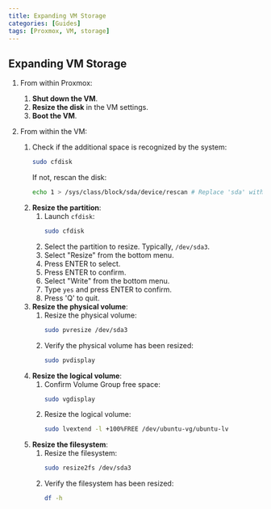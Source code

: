 ```yaml
---
title: Expanding VM Storage
categories: [Guides]
tags: [Proxmox, VM, storage]
---
```


## Expanding VM Storage

1. From within Proxmox:
   1. **Shut down the VM**.
   2. **Resize the disk** in the VM settings.
   3. **Boot the VM**.

2. From within the VM:
   1. Check if the additional space is recognized by the system:
       ```bash
       sudo cfdisk
       ```
       If not, rescan the disk:
       ```bash
       echo 1 > /sys/class/block/sda/device/rescan # Replace 'sda' with the appropriate disk
       ```
   2. **Resize the partition**:
       1. Launch `cfdisk`:
           ```bash
           sudo cfdisk
           ```
       2. Select the partition to resize. Typically, `/dev/sda3`.
       3. Select "Resize" from the bottom menu.
       4. Press ENTER to select.
       5. Press ENTER to confirm.
       6. Select "Write" from the bottom menu.
       7. Type `yes` and press ENTER to confirm.
       8. Press 'Q' to quit.
   3. **Resize the physical volume**:
       1. Resize the physical volume:
           ```bash
           sudo pvresize /dev/sda3
           ```
       2. Verify the physical volume has been resized:
           ```bash
           sudo pvdisplay
           ```
   4. **Resize the logical volume**:
       1. Confirm Volume Group free space:
           ```bash
           sudo vgdisplay
           ```
       2. Resize the logical volume:
           ```bash
           sudo lvextend -l +100%FREE /dev/ubuntu-vg/ubuntu-lv
           ```
   5. **Resize the filesystem**:
       1. Resize the filesystem:
           ```bash
           sudo resize2fs /dev/sda3
           ```
       2. Verify the filesystem has been resized:
           ```bash
           df -h
           ```
